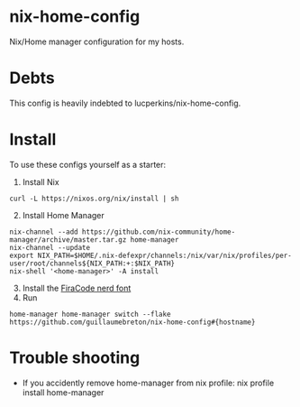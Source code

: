 # nix-home-config

Nix/Home manager configuration for my hosts.

# Debts

This config is heavily indebted to lucperkins/nix-home-config.

# Install

To use these configs yourself as a starter:

1. Install Nix

```
curl -L https://nixos.org/nix/install | sh
```

2. Install Home Manager

```
nix-channel --add https://github.com/nix-community/home-manager/archive/master.tar.gz home-manager
nix-channel --update
export NIX_PATH=$HOME/.nix-defexpr/channels:/nix/var/nix/profiles/per-user/root/channels${NIX_PATH:+:$NIX_PATH}
nix-shell '<home-manager>' -A install
```

3. Install the [FiraCode nerd font](https://www.nerdfonts.com/)
4. Run

```
home-manager home-manager switch --flake https://github.com/guillaumebreton/nix-home-config#{hostname}
```

# Trouble shooting

- If you accidently remove home-manager from nix profile: nix profile install home-manager
